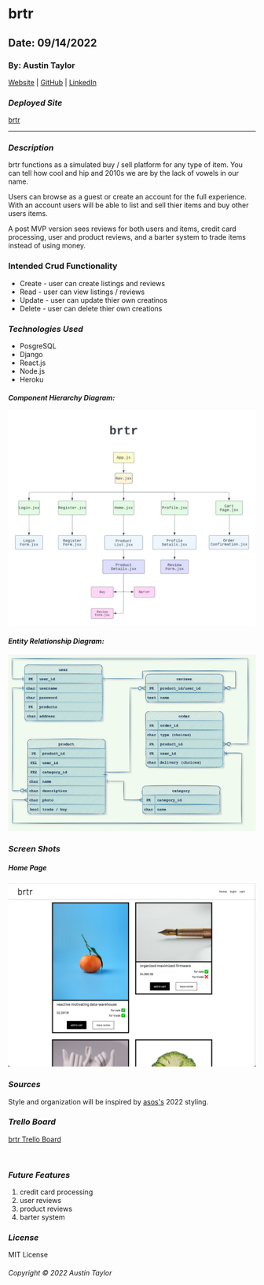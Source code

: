 # brtr

## Date: 09/14/2022

### By: Austin Taylor

[Website](https://wwww.austinrt.io) | [GitHub](https://github.com/austin-rt) | [LinkedIn](https://www.linkedin.com/in/austinrt/)


### **_Deployed Site_**

[brtr](https://brtr-app.herokuapp.com/)


---
### **_Description_**

brtr functions as a simulated buy / sell platform for any type of item. You can tell how cool and hip and 2010s we are by the lack of vowels in our name.

Users can browse as a guest or create an account for the full experience. With an account users will be able to list and sell thier items and buy other users items.

A post MVP version sees reviews for both users and items, credit card processing, user and product reviews, and a barter system to trade items instead of using money.

### Intended Crud Functionality

- Create - user can create listings and reviews
- Read - user can view listings / reviews
- Update - user can update thier own creatinos
- Delete - user can delete thier own creations

### **_Technologies Used_**

- PosgreSQL
- Django
- React.js
- Node.js
- Heroku

#### **_Component Hierarchy Diagram:_**
![Component Hierarchy Diagram](./images/brtr-CHD.png "Component Hierarchy Diagram")

#### **_Entity Relationship Diagram:_**
![Entity Relationship Diagram](./images/brtr-ERD.png "Entity Relationship Diagram")


### **_Screen Shots_**

##### Home Page
![placeholder](./images/brtr-1.png "Home Page")



### **_Sources_**

Style and organization will be inspired by [asos's](https://www.asos.com/) 2022 styling.

### ***Trello Board***

[brtr Trello Board](https://trello.com/b/z5jejlqh/brtr)

<br />

### ***Future Features***
1. credit card processing
2. user reviews
3. product reviews
4. barter system

### ***License***

MIT License

###### Copyright &copy; 2022 Austin Taylor